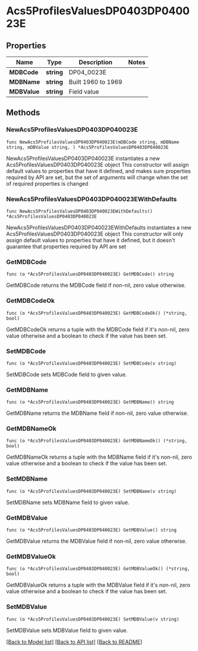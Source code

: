 # Acs5ProfilesValuesDP0403DP040023E

## Properties

Name | Type | Description | Notes
------------ | ------------- | ------------- | -------------
**MDBCode** | **string** | DP04_0023E | 
**MDBName** | **string** | Built 1960 to 1969 | 
**MDBValue** | **string** | Field value | 

## Methods

### NewAcs5ProfilesValuesDP0403DP040023E

`func NewAcs5ProfilesValuesDP0403DP040023E(mDBCode string, mDBName string, mDBValue string, ) *Acs5ProfilesValuesDP0403DP040023E`

NewAcs5ProfilesValuesDP0403DP040023E instantiates a new Acs5ProfilesValuesDP0403DP040023E object
This constructor will assign default values to properties that have it defined,
and makes sure properties required by API are set, but the set of arguments
will change when the set of required properties is changed

### NewAcs5ProfilesValuesDP0403DP040023EWithDefaults

`func NewAcs5ProfilesValuesDP0403DP040023EWithDefaults() *Acs5ProfilesValuesDP0403DP040023E`

NewAcs5ProfilesValuesDP0403DP040023EWithDefaults instantiates a new Acs5ProfilesValuesDP0403DP040023E object
This constructor will only assign default values to properties that have it defined,
but it doesn't guarantee that properties required by API are set

### GetMDBCode

`func (o *Acs5ProfilesValuesDP0403DP040023E) GetMDBCode() string`

GetMDBCode returns the MDBCode field if non-nil, zero value otherwise.

### GetMDBCodeOk

`func (o *Acs5ProfilesValuesDP0403DP040023E) GetMDBCodeOk() (*string, bool)`

GetMDBCodeOk returns a tuple with the MDBCode field if it's non-nil, zero value otherwise
and a boolean to check if the value has been set.

### SetMDBCode

`func (o *Acs5ProfilesValuesDP0403DP040023E) SetMDBCode(v string)`

SetMDBCode sets MDBCode field to given value.


### GetMDBName

`func (o *Acs5ProfilesValuesDP0403DP040023E) GetMDBName() string`

GetMDBName returns the MDBName field if non-nil, zero value otherwise.

### GetMDBNameOk

`func (o *Acs5ProfilesValuesDP0403DP040023E) GetMDBNameOk() (*string, bool)`

GetMDBNameOk returns a tuple with the MDBName field if it's non-nil, zero value otherwise
and a boolean to check if the value has been set.

### SetMDBName

`func (o *Acs5ProfilesValuesDP0403DP040023E) SetMDBName(v string)`

SetMDBName sets MDBName field to given value.


### GetMDBValue

`func (o *Acs5ProfilesValuesDP0403DP040023E) GetMDBValue() string`

GetMDBValue returns the MDBValue field if non-nil, zero value otherwise.

### GetMDBValueOk

`func (o *Acs5ProfilesValuesDP0403DP040023E) GetMDBValueOk() (*string, bool)`

GetMDBValueOk returns a tuple with the MDBValue field if it's non-nil, zero value otherwise
and a boolean to check if the value has been set.

### SetMDBValue

`func (o *Acs5ProfilesValuesDP0403DP040023E) SetMDBValue(v string)`

SetMDBValue sets MDBValue field to given value.



[[Back to Model list]](../README.md#documentation-for-models) [[Back to API list]](../README.md#documentation-for-api-endpoints) [[Back to README]](../README.md)


